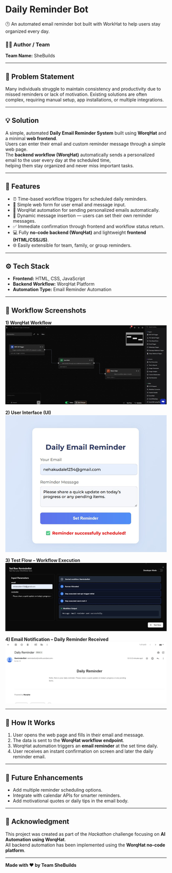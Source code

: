 # Daily Reminder Bot  
🕒 An automated email reminder bot built with WorkHat to help users stay organized every day.

### 👩‍💻 Author / Team  
**Team Name:** SheBuilds  

---

## 🧩 Problem Statement  
Many individuals struggle to maintain consistency and productivity due to missed reminders or lack of motivation. Existing solutions are often complex, requiring manual setup, app installations, or multiple integrations.

---

## 💡 Solution  
A simple, automated **Daily Email Reminder System** built using **WorqHat** and a minimal **web frontend**.  
Users can enter their email and custom reminder message through a simple web page.  
The **backend workflow (WorqHat)** automatically sends a personalized email to the user every day at the scheduled time,  
helping them stay organized and never miss important tasks.

---

## 🚀 Features  
- ⏰ Time-based workflow triggers for scheduled daily reminders.  
- 🧾 Simple web form for user email and message input.  
- 🤖 WorqHat automation for sending personalized emails automatically.  
- 💬 Dynamic message insertion — users can set their own reminder messages.  
- ✅ Immediate confirmation through frontend and workflow status return.  
- 💻 Fully **no-code backend (WorqHat)** and lightweight **frontend (HTML/CSS/JS)**.  
- 🌐 Easily extensible for team, family, or group reminders.

---

## ⚙ Tech Stack  
- **Frontend:** HTML, CSS, JavaScript  
- **Backend Workflow:** WorqHat Platform  
- **Automation Type:** Email Reminder Automation  

---

## 📸 Workflow Screenshots  

**1) WorqHat Workflow**  
![Workflow Screenshot](./workflow_screenshot.jpg)

**2) User Interface (UI)**  
![UI Screenshot](./ui_screenshot.jpg)

**3) Test Flow – Workflow Execution**  
![Test Flow Screenshot](./testflow_screenshot.jpg)

**4) Email Notification – Daily Reminder Received**  
![Email Screenshot](./email_screenshot.jpg)

---

## 🌈 How It Works  
1. User opens the web page and fills in their email and message.  
2. The data is sent to the **WorqHat workflow endpoint**.  
3. WorqHat automation triggers an **email reminder** at the set time daily.  
4. User receives an instant confirmation on screen and later the daily reminder email.

---

## 🧠 Future Enhancements  
- Add multiple reminder scheduling options.  
- Integrate with calendar APIs for smarter reminders.  
- Add motivational quotes or daily tips in the email body.  

---

## 🙌 Acknowledgment  
This project was created as part of the *Hackathon* challenge focusing on **AI Automation using WorqHat**.  
All backend automation has been implemented using the **WorqHat no-code platform**.

---

**Made with ❤ by Team SheBuilds**
